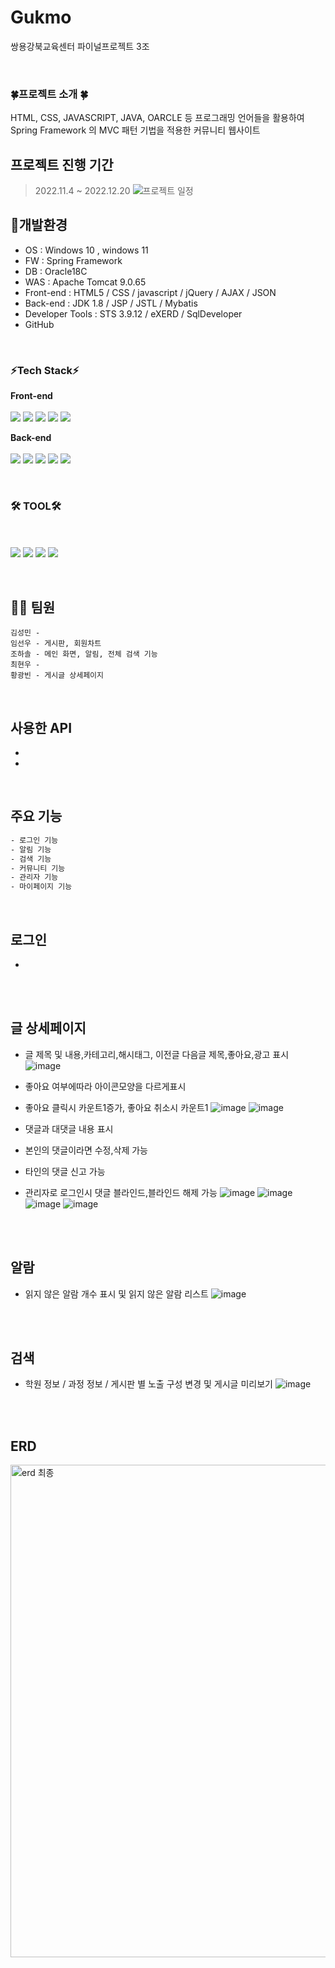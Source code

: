 # Gukmo
쌍용강북교육센터 파이널프로젝트 3조

<Br>
<h3>🍀프로젝트 소개 🍀</h3>
HTML, CSS, JAVASCRIPT, JAVA, OARCLE 등 프로그래밍 언어들을 활용하여 Spring Framework 의 MVC 패턴 기법을 적용한 커뮤니티 웹사이트
<br>

## 프로젝트 진행 기간
>  2022.11.4 ~ 2022.12.20
![프로젝트 일정](https://user-images.githubusercontent.com/100989788/209290095-53f1ec11-fd7a-48b0-afc9-cba1d3ce5cea.png)

## 🌈개발환경

- OS : Windows 10 , windows 11 <br>
- FW : Spring Framework <br>
- DB : Oracle18C
- WAS : Apache Tomcat 9.0.65
- Front-end : HTML5 / CSS / javascript / jQuery / AJAX / JSON
- Back-end : JDK 1.8 / JSP / JSTL / Mybatis
- Developer Tools : STS 3.9.12 / eXERD / SqlDeveloper 
- GitHub

<br>

### ⚡Tech Stack⚡

**Front-end**
<br><br>
<img src="https://img.shields.io/badge/HTML5-00599C?style=flat-square&logo=HTML5&logoColor=white"/>
<img src="https://img.shields.io/badge/CSS-A8B9CC?style=flat-square&logo=C&logoColor=white"/>
<img src="https://img.shields.io/badge/javascript-F6C915?style=flat-square&logo=javascript&logoColor=white"/>
<img src="https://img.shields.io/badge/jQuery-red?style=flat-square&logo=jQuery&logoColor=white"/>
<img src="https://img.shields.io/badge/AJAX -black?style=flat-square&logo=AJAX &logoColor=white"/>

	 

**Back-end** 
<br><br>
<img src="https://img.shields.io/badge/JDK 1.8-important?style=flat-square&logo=JDK &logoColor=white"/>
<img src="https://img.shields.io/badge/JSP-yellowgreen?style=flat-square&logo=JSP&logoColor=white"/>
<img src="https://img.shields.io/badge/JSTL-blue?style=flat-square&logo=JSTL&logoColor=white"/>
<img src="https://img.shields.io/badge/Mybatis-brightgreen?style=flat-square&logo=JSTL&logoColor=white"/>
<img src="https://img.shields.io/badge/Spring 5.3-green?style=flat-square&logo=JDK &logoColor=white"/>


<br>

### 🛠️ TOOL🛠️
<br><br>
<img src="https://img.shields.io/badge/STS 3.9.12-purple?style=flat-square&logo=STS&logoColor=white"/>
<img src="https://img.shields.io/badge/eXERD-brightgreen?style=flat-square&logo=eXERD&logoColor=white"/>
<img src="https://img.shields.io/badge/SqlDeveloper-9cf?style=flat-square&logo=SqlDeveloper &logoColor=white"/>
<img src="https://img.shields.io/badge/gitHub-blueviolet?style=flat-square&logo=gitHub&logoColor=white"/>


<br>


## 🧑‍🚀 팀원
```
김성민 - 
임선우 - 게시판, 회원차트
조하솔 - 메인 화면, 알림, 전체 검색 기능
최현우 - 
황광빈 - 게시글 상세페이지
```
<br>


## 사용한 API 

* 
* 


<Br>	
	
## 주요 기능 

```sh
- 로그인 기능
- 알림 기능
- 검색 기능
- 커뮤니티 기능
- 관리자 기능
- 마이페이지 기능
```
<br>


## 로그인
- 
	
	
<br><br>	
## 글 상세페이지
- 글 제목 및 내용,카테고리,해시태그, 이전글 다음글 제목,좋아요,광고 표시
![image](https://user-images.githubusercontent.com/113486147/209841767-756f5a2e-c893-4a12-a57f-d8dca7f54bdb.png)
- 좋아요 여부에따라 아이콘모양을 다르게표시
- 좋아요 클릭시 카운트1증가, 좋아요 취소시 카운트1
![image](https://user-images.githubusercontent.com/113486147/209843593-ea6645d1-bb30-4729-9476-aa19fc0100d3.png)
![image](https://user-images.githubusercontent.com/113486147/209843633-2a378285-8cb5-421a-8378-817fa210aa9b.png)



- 댓글과 대댓글 내용 표시
- 본인의 댓글이라면 수정,삭제 가능
- 타인의 댓글 신고 가능
- 관리자로 로그인시 댓글 블라인드,블라인드 해제 가능
![image](https://user-images.githubusercontent.com/113486147/209842589-46834bc9-932c-4c2d-b136-89bc45be5b60.png)
![image](https://user-images.githubusercontent.com/113486147/209845264-bbbfdf84-affb-4f60-84b5-8c5d56e1a480.png)
![image](https://user-images.githubusercontent.com/113486147/209843035-ab9d70ed-0bb3-46bb-ac86-3bb49b5fc143.png)
![image](https://user-images.githubusercontent.com/113486147/209843088-1662f720-e33c-4d5d-a96a-b3e39b712d0a.png)


	








<br><br>

## 알람
- 읽지 않은 알람 개수 표시 및 읽지 않은 알람 리스트 
![image](https://user-images.githubusercontent.com/111223575/209939822-7d9feb69-6070-4c91-a591-de009e4b2463.png)

<br><br>

## 검색
- 학원 정보 / 과정 정보 / 게시판 별 노출 구성 변경 및 게시글 미리보기
![image](https://user-images.githubusercontent.com/111223575/209939662-4d0654bd-66c3-4ade-b2e3-89e8ef1ba69c.png)

<br><br>
	

## ERD
<img width="788" alt="erd 최종" src="">

